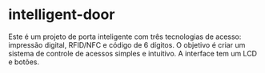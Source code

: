 # intelligent-door
Este é um projeto de porta inteligente com três tecnologias de acesso: impressão digital, RFID/NFC e código de 6 dígitos. O objetivo é criar um sistema de controle de acessos simples e intuitivo. A interface tem um LCD e botões.
